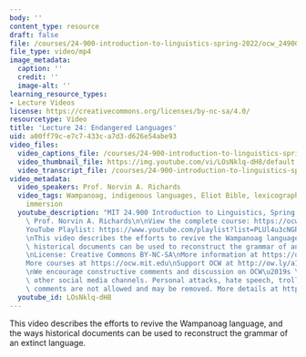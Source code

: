 ```yaml
---
body: ''
content_type: resource
draft: false
file: /courses/24-900-introduction-to-linguistics-spring-2022/ocw_24900_lecture24_2022may03_360p_16_9.mp4
file_type: video/mp4
image_metadata:
  caption: ''
  credit: ''
  image-alt: ''
learning_resource_types:
- Lecture Videos
license: https://creativecommons.org/licenses/by-nc-sa/4.0/
resourcetype: Video
title: 'Lecture 24: Endangered Languages'
uid: a00ff79c-e7c7-433c-a7d3-d626e54abe93
video_files:
  video_captions_file: /courses/24-900-introduction-to-linguistics-spring-2022/1DbBdWkispOb6VReTZ7KCoYhQ3gTO1_6C_transcript.webvtt
  video_thumbnail_file: https://img.youtube.com/vi/LOsNklq-dH8/default.jpg
  video_transcript_file: /courses/24-900-introduction-to-linguistics-spring-2022/1DbBdWkispOb6VReTZ7KCoYhQ3gTO1_6C_transcript.pdf
video_metadata:
  video_speakers: Prof. Norvin A. Richards
  video_tags: Wampanoag, indigenous languages, Eliot Bible, lexicography, language
    immersion
  youtube_description: "MIT 24.900 Introduction to Linguistics, Spring 2022\nInstructor:\
    \ Prof. Norvin A. Richards\n\nView the complete course: https://ocw.mit.edu/courses/24-900-introduction-to-linguistics-spring-2022/\n\
    YouTube Playlist: https://www.youtube.com/playlist?list=PLUl4u3cNGP63BZGNOqrF2qf_yxOjuG35j\n\
    \nThis video describes the efforts to revive the Wampanoag language, and the ways\
    \ historical documents can be used to reconstruct the grammar of an extinct language.\n\
    \nLicense: Creative Commons BY-NC-SA\nMore information at https://ocw.mit.edu/terms\n\
    More courses at https://ocw.mit.edu\nSupport OCW at http://ow.ly/a1If50zVRlQ\n\
    \nWe encourage constructive comments and discussion on OCW\u2019s YouTube and\
    \ other social media channels. Personal attacks, hate speech, trolling, and inappropriate\
    \ comments are not allowed and may be removed. More details at https://ocw.mit.edu/comments.\n"
  youtube_id: LOsNklq-dH8
---
```

This video describes the efforts to revive the Wampanoag language, and the ways historical documents can be used to reconstruct the grammar of an extinct language.